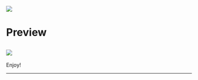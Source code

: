 ![](https://raw.githubusercontent.com/victoreduardobarreto/star-night/master/images/splash.png)

# Preview
![](https://raw.githubusercontent.com/victoreduardobarreto/star-night/master/images/preview.png)
---

Enjoy!

---